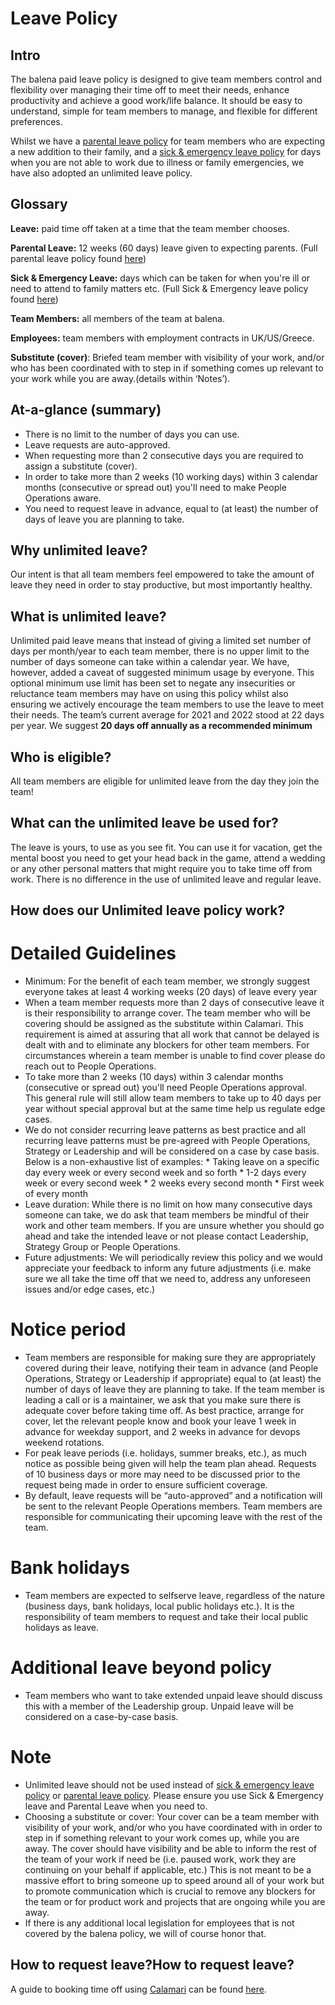 # Leave Policy

## Intro 
The balena paid leave policy is designed to give team members control and flexibility over managing their time off to meet their needs, enhance productivity and achieve a good work/life balance. It should be easy to understand, simple for team members to manage, and flexible for different preferences.
 
Whilst we have a [parental leave policy](../policies/parental-leave-policy.md) for team members who are expecting a new addition to their family, and a [sick & emergency leave policy](../policies/sick-and-emergency-leave-policy.md) for days when you are not able to work due to illness or family emergencies, we have also adopted an unlimited leave policy. 

## Glossary
**Leave:** paid time off taken at a time that the team member chooses.

**Parental Leave:** 12 weeks (60 days) leave given to expecting parents. (Full parental leave policy found [here](https://github.com/balena-io/balena-io/wiki/Parental-Leave-Policy))

**Sick & Emergency Leave:** days which can be taken for when you're ill or need to attend to family matters etc. (Full Sick & Emergency leave policy found [here](https://github.com/balena-io/balena-io/wiki/Sick-&-Emergency-Leave-Policy))

**Team Members:** all members of the team at balena.

**Employees:** team members with employment contracts in UK/US/Greece.

**Substitute (cover)**: Briefed team member with visibility of your work, and/or who has been coordinated with to step in if something comes up relevant to your work while you are away.(details within ‘Notes’). 

## At-a-glance (summary)
* There is no limit to the number of days you can use.
* Leave requests are auto-approved.
* When requesting more than 2 consecutive days you are required to assign a substitute (cover).
* In order to take more than 2 weeks (10 working days) within 3 calendar months (consecutive or spread out) you'll need to make People Operations aware.
* You need to request leave in advance, equal to (at least) the number of days of leave you are planning to take.

## Why unlimited leave?
Our intent is that all team members feel empowered to take the amount of leave they need in order to stay productive, but most importantly healthy.

## What is unlimited leave?
Unlimited paid leave means that instead of giving a limited set number of days per month/year to each team member, there is no upper limit to the number of days someone can take within a calendar year.
We have, however,  added a caveat of suggested minimum usage by everyone. This optional minimum use limit has been set to negate any insecurities or reluctance team members may have on using this policy whilst also ensuring we actively encourage the team members to use the leave to meet their needs. The team’s current average for 2021 and 2022 stood at 22 days per year.
We suggest **20 days off annually as a recommended minimum**


## Who is eligible?
All team members are eligible for unlimited leave from the day they join the team!

## What can the unlimited leave be used for?
The leave is yours, to use as you see fit. You can use it for vacation, get the mental boost you need to get your head back in the game, attend a wedding or any other personal matters that might require you to take time off from work. There is no difference in the use of unlimited leave and regular leave. 

## How does our Unlimited leave policy work?
# Detailed Guidelines
* Minimum: For the benefit of each team member, we strongly suggest everyone takes at least 4 working weeks (20 days) of leave every year
* When a team member requests more than 2 days of consecutive leave it is their responsibility to arrange cover. The team member who will be covering should be assigned as the substitute within Calamari. This requirement is aimed at assuring that all work that cannot be delayed is dealt with and to eliminate any blockers for other team members. For circumstances wherein a team member is unable to find cover please do reach out to People Operations. 
* To take more than 2 weeks (10 days) within 3 calendar months (consecutive or spread out) you'll need People Operations approval. This general rule will still allow team members to take up to 40 days per year without special approval but at the same time help us regulate edge cases.
* We do not consider recurring leave patterns as best practice and all recurring leave patterns must be pre-agreed with People Operations, Strategy or Leadership and will be considered on a case by case basis. Below is a non-exhaustive list of examples: 
       * Taking leave on a specific day every week or every second week and so forth
       * 1-2 days every week or every second week 
       * 2 weeks every second month
       * First week of every month
* Leave duration: While there is no limit on how many consecutive days someone can take, we do ask that team members be mindful of their work and other team members.  If you are unsure whether you should go ahead and take the intended leave or not please contact Leadership, Strategy Group or People Operations.
* Future adjustments: We will periodically review this policy and we would appreciate your feedback to inform any future adjustments (i.e. make sure we all take the time off that we need to, address any unforeseen issues and/or edge cases, etc.)

# Notice period
* Team members are responsible for making sure they are appropriately covered during their leave, notifying their team in advance (and People Operations, Strategy or Leadership if appropriate) equal to (at least) the number of days of leave they are planning to take. If the team member is leading a call or is a maintainer, we ask that you make sure there is adequate cover before taking time off. As best practice, arrange for cover, let the relevant people know and book your leave 1 week in advance for weekday support, and 2 weeks in advance for devops weekend rotations. 
* For peak leave periods (i.e. holidays, summer breaks, etc.), as much notice as possible being given will help the team plan ahead. Requests of 10 business days or more may need to be discussed prior to the request being made in order to ensure sufficient coverage.
* By default, leave requests will be “auto-approved” and a notification will be sent to the relevant People Operations members. Team members are responsible for communicating their upcoming leave with the rest of the team.

# Bank holidays
* Team members are expected to selfserve leave, regardless of the nature (business days, bank holidays, local public holidays etc.). It is the responsibility of team members to request and take their local public holidays as leave.

# Additional leave beyond policy
* Team members who want to take extended unpaid leave should discuss this with a member of the Leadership group. Unpaid leave will be considered on a case-by-case basis.

# Note
* Unlimited leave should not be used instead of [sick & emergency leave policy](../policies/sick-and-emergency-leave-policy.md) or [parental leave policy](../policies/parental-leave-policy.md). Please ensure you use Sick & Emergency leave and Parental Leave when you need to. 
* Choosing a substitute or cover: Your cover can be a team member with visibility of your work, and/or who you have coordinated with in order to step in if something relevant to your work comes up, while you are away. The cover should have visibility and be able to inform the rest of the team of your work if need be (i.e. paused work, work they are continuing on your behalf if applicable, etc.) This is not meant to be a massive effort to bring someone up to speed around all of your work but to promote communication which is crucial to remove any blockers for the team or for product work and projects that are ongoing while you are away.
* If there is any additional local legislation for employees that is not covered by the balena policy, we will of course honor that.

## How to request leave?How to request leave?
A guide to booking time off using [Calamari](https://balena.calamari.io/o/sign-in) can be found [here](../tooling/calamari.md).
